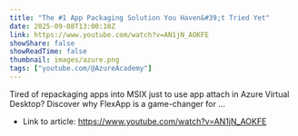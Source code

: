 ```yaml
---
title: "The #1 App Packaging Solution You Haven&#39;t Tried Yet"
date: 2025-09-08T13:00:18Z
link: https://www.youtube.com/watch?v=AN1jN_AOKFE
showShare: false
showReadTime: false
thumbnail: images/azure.png
tags: ["youtube.com/@AzureAcademy"]
---
```

Tired of repackaging apps into MSIX just to use app attach in Azure Virtual Desktop? Discover why FlexApp is a game-changer for ...

- Link to article: https://www.youtube.com/watch?v=AN1jN_AOKFE